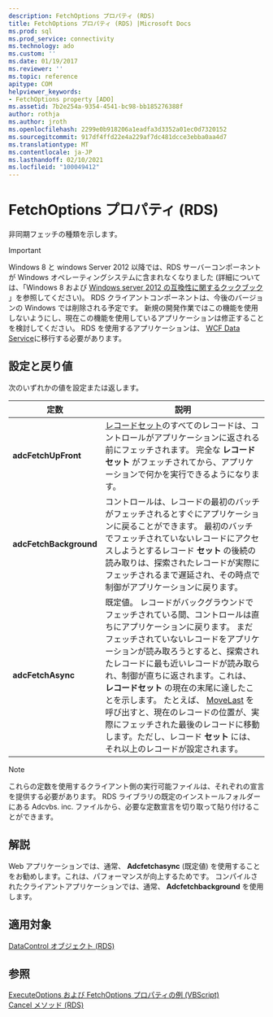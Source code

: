 ```yaml
---
description: FetchOptions プロパティ (RDS)
title: FetchOptions プロパティ (RDS) |Microsoft Docs
ms.prod: sql
ms.prod_service: connectivity
ms.technology: ado
ms.custom: ''
ms.date: 01/19/2017
ms.reviewer: ''
ms.topic: reference
apitype: COM
helpviewer_keywords:
- FetchOptions property [ADO]
ms.assetid: 7b2e254a-9354-4541-bc98-bb185276388f
author: rothja
ms.author: jroth
ms.openlocfilehash: 2299e0b918206a1eadfa3d3352a01ec0d7320152
ms.sourcegitcommit: 917df4ffd22e4a229af7dc481dcce3ebba0aa4d7
ms.translationtype: MT
ms.contentlocale: ja-JP
ms.lasthandoff: 02/10/2021
ms.locfileid: "100049412"
---
```

# <a name="fetchoptions-property-rds"></a>FetchOptions プロパティ (RDS)
非同期フェッチの種類を示します。  
  
> [!IMPORTANT]
>  Windows 8 と windows Server 2012 以降では、RDS サーバーコンポーネントが Windows オペレーティングシステムに含まれなくなりました (詳細については、「Windows 8 および [Windows server 2012 の互換性に関するクックブック](https://www.microsoft.com/download/details.aspx?id=27416) 」を参照してください)。 RDS クライアントコンポーネントは、今後のバージョンの Windows では削除される予定です。 新規の開発作業ではこの機能を使用しないようにし、現在この機能を使用しているアプリケーションは修正することを検討してください。 RDS を使用するアプリケーションは、 [WCF Data Service](/dotnet/framework/wcf/)に移行する必要があります。  
  
## <a name="setting-and-return-values"></a>設定と戻り値  
 次のいずれかの値を設定または返します。  
  
|定数|説明|  
|--------------|-----------------|  
|**adcFetchUpFront**|[レコードセット](../ado-api/recordset-object-ado.md)のすべてのレコードは、コントロールがアプリケーションに返される前にフェッチされます。 完全な **レコードセット** がフェッチされてから、アプリケーションで何かを実行できるようになります。|  
|**adcFetchBackground**|コントロールは、レコードの最初のバッチがフェッチされるとすぐにアプリケーションに戻ることができます。 最初のバッチでフェッチされていないレコードにアクセスしようとするレコード **セット** の後続の読み取りは、探索されたレコードが実際にフェッチされるまで遅延され、その時点で制御がアプリケーションに戻ります。|  
|**adcFetchAsync**|既定値。 レコードがバックグラウンドでフェッチされている間、コントロールは直ちにアプリケーションに戻ります。 まだフェッチされていないレコードをアプリケーションが読み取ろうとすると、探索されたレコードに最も近いレコードが読み取られ、制御が直ちに返されます。これは、 **レコードセット** の現在の末尾に達したことを示します。 たとえば、 [MoveLast](./movefirst-movelast-movenext-and-moveprevious-methods-rds.md) を呼び出すと、現在のレコードの位置が、実際にフェッチされた最後のレコードに移動します。ただし、レコード **セット** には、それ以上のレコードが設定されます。|  
  
> [!NOTE]
>  これらの定数を使用するクライアント側の実行可能ファイルは、それぞれの宣言を提供する必要があります。 RDS ライブラリの既定のインストールフォルダーにある Adcvbs. inc. ファイルから、必要な定数宣言を切り取って貼り付けることができます。  
  
## <a name="remarks"></a>解説  
 Web アプリケーションでは、通常、 **Adcfetchasync** (既定値) を使用することをお勧めします。これは、パフォーマンスが向上するためです。 コンパイルされたクライアントアプリケーションでは、通常、 **Adcfetchbackground** を使用します。  
  
## <a name="applies-to"></a>適用対象  
 [DataControl オブジェクト (RDS)](./datacontrol-object-rds.md)  
  
## <a name="see-also"></a>参照  
 [ExecuteOptions および FetchOptions プロパティの例 (VBScript)](./executeoptions-and-fetchoptions-properties-example-vbscript.md)   
 [Cancel メソッド (RDS)](./cancel-method-rds.md)